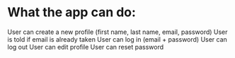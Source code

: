 # What the app can do:

User can create a new profile (first name, last name, email, password)
User is told if email is already taken
User can log in (email + password)
User can log out
User can edit profile
User can reset password